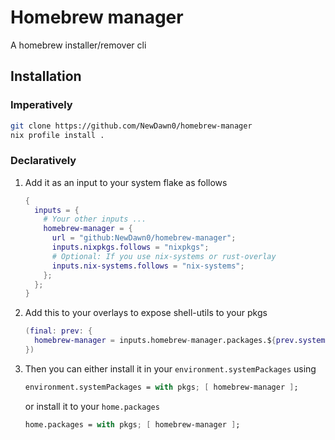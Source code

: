 # Homebrew manager
A homebrew installer/remover cli

## Installation
### Imperatively
```bash
git clone https://github.com/NewDawn0/homebrew-manager
nix profile install .
```
### Declaratively
1. Add it as an input to your system flake as follows
    ```nix
    {
      inputs = {
        # Your other inputs ...
        homebrew-manager = {
          url = "github:NewDawn0/homebrew-manager";
          inputs.nixpkgs.follows = "nixpkgs";
          # Optional: If you use nix-systems or rust-overlay
          inputs.nix-systems.follows = "nix-systems";
        };
      };
    }
    ```
2. Add this to your overlays to expose shell-utils to your pkgs
    ```nix
    (final: prev: {
      homebrew-manager = inputs.homebrew-manager.packages.${prev.system}.default;
    })
    ```
3. Then you can either install it in your `environment.systemPackages` using 
    ```nix
    environment.systemPackages = with pkgs; [ homebrew-manager ];
    ```
    or install it to your `home.packages`
    ```nix
    home.packages = with pkgs; [ homebrew-manager ];
    ```
